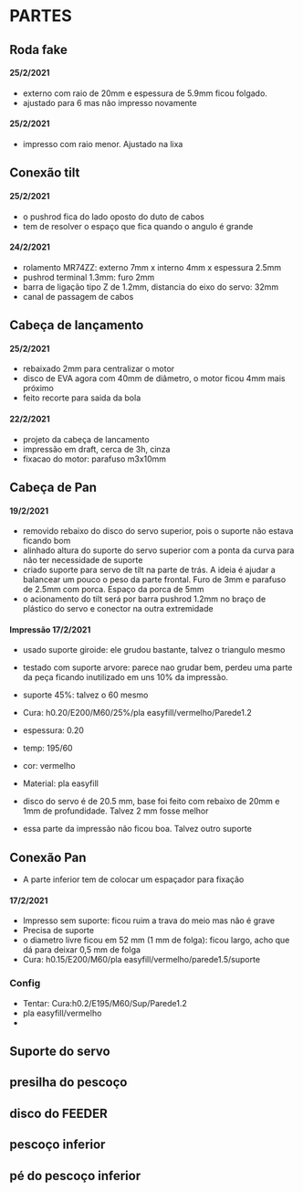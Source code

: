 # PARTES

## Roda fake

#### 25/2/2021

* externo com raio de 20mm e espessura de 5.9mm ficou folgado.
* ajustado para 6 mas não impresso novamente

#### 25/2/2021

* impresso com raio menor. Ajustado na lixa

## Conexão tilt

#### 25/2/2021

* o pushrod fica do lado oposto do duto de cabos
* tem de resolver o espaço que fica quando o angulo é grande

#### 24/2/2021

* rolamento MR74ZZ: externo 7mm x interno 4mm x espessura 2.5mm
* pushrod terminal 1.3mm: furo 2mm
* barra de ligação tipo Z de 1.2mm, distancia do eixo do servo: 32mm
* canal de passagem de cabos


## Cabeça de lançamento

#### 25/2/2021

* rebaixado 2mm para centralizar o motor
* disco de EVA agora com 40mm de diâmetro, o motor ficou 4mm mais próximo
* feito recorte para saida da bola

#### 22/2/2021

* projeto da cabeça de lancamento
* impressão em draft, cerca de 3h, cinza
* fixacao do motor: parafuso m3x10mm

## Cabeça de Pan

#### 19/2/2021

* removido rebaixo do disco do servo superior, pois o suporte não estava ficando bom
* alinhado altura do suporte do servo superior com a ponta da curva para não ter necessidade de suporte
* criado suporte para servo de tilt na parte de trás. A ideia é ajudar a balancear um pouco o peso da parte frontal. Furo de 3mm e parafuso de 2.5mm com porca. Espaço da porca de 5mm
* o acionamento do tilt será por barra pushrod 1.2mm no braço de plástico do servo e conector na outra extremidade


#### Impressão 17/2/2021

* usado suporte giroide: ele grudou bastante, talvez o triangulo mesmo
* testado com suporte arvore: parece nao grudar bem, perdeu uma parte da peça ficando inutilizado em uns 10% da impressão.
* suporte 45%: talvez o 60 mesmo
* Cura: h0.20/E200/M60/25%/pla easyfill/vermelho/Parede1.2

* espessura: 0.20
* temp: 195/60
* cor: vermelho
* Material: pla easyfill
* disco do servo é de 20.5 mm, base foi feito com rebaixo de 20mm e 1mm de profundidade. Talvez 2 mm fosse melhor
* essa parte da impressão não ficou boa. Talvez outro suporte


## Conexão Pan

* A parte inferior tem de colocar um espaçador para fixação 

#### 17/2/2021

* Impresso sem suporte: ficou ruim a trava do meio mas não é grave
* Precisa de suporte
* o diametro livre ficou em 52 mm (1 mm de folga): ficou largo, acho que dá para deixar 0,5 mm de folga
* Cura: h0.15/E200/M60/pla easyfill/vermelho/parede1.5/suporte


### Config

* Tentar: Cura:h0.2/E195/M60/Sup/Parede1.2
* pla easyfill/vermelho
* 

## Suporte do servo

## presilha do pescoço

## disco do FEEDER

## pescoço inferior

## pé do pescoço inferior